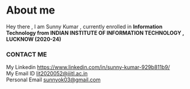 # About me 
Hey there , I am Sunny Kumar , currently enrolled in **Information Technology from  INDIAN INSTITUTE OF INFORMATION TECHNOLOGY , LUCKNOW  (2020-24)** 

### CONTACT ME
My Linkedin   https://www.linkedin.com/in/sunny-kumar-929b811b9/ </br>
My Email ID  lit2020052@iiitl.ac.in  </br>
Personal Email sunnyok03@gmail.com

